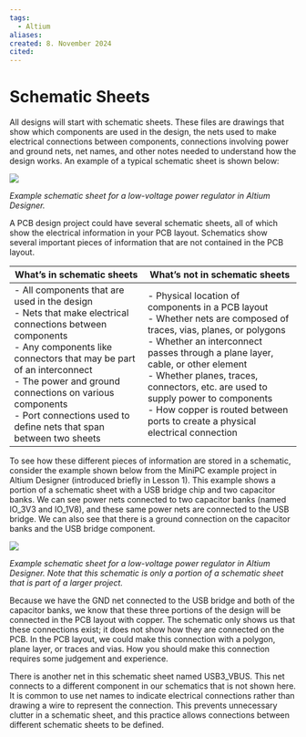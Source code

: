 ```yaml
---
tags:
  - Altium
aliases: 
created: 8. November 2024
cited:
---
```


# Schematic Sheets

All designs will start with schematic sheets. These files are drawings that show which components are used in the design, the nets used to make electrical connections between components, connections involving power and ground nets, net names, and other notes needed to understand how the design works. An example of a typical schematic sheet is shown below:

![](https://cdn.fs.teachablecdn.com/ADNupMnWyR7kCWRvm76Laz/https://www.filepicker.io/api/file/mXml1rxLQeCCiIZH9MqA)

_Example schematic sheet for a low-voltage power regulator in Altium Designer._

A PCB design project could have several schematic sheets, all of which show the electrical information in your PCB layout. Schematics show several important pieces of information that are not contained in the PCB layout.

|What’s in schematic sheets|What’s not in schematic sheets|
|---|---|
|- All components that are used in the design  <br>- Nets that make electrical connections between components  <br>- Any components like connectors that may be part of an interconnect  <br>- The power and ground connections on various components  <br>- Port connections used to define nets that span between two sheets|- Physical location of components in a PCB layout  <br>- Whether nets are composed of traces, vias, planes, or polygons  <br>- Whether an interconnect passes through a plane layer, cable, or other element  <br>- Whether planes, traces, connectors, etc. are used to supply power to components  <br>- How copper is routed between ports to create a physical electrical connection|

To see how these different pieces of information are stored in a schematic, consider the example shown below from the MiniPC example project in Altium Designer (introduced briefly in Lesson 1). This example shows a portion of a schematic sheet with a USB bridge chip and two capacitor banks. We can see power nets connected to two capacitor banks (named IO_3V3 and IO_1V8), and these same power nets are connected to the USB bridge. We can also see that there is a ground connection on the capacitor banks and the USB bridge component.

![](https://cdn.fs.teachablecdn.com/ADNupMnWyR7kCWRvm76Laz/https://www.filepicker.io/api/file/uX8VG33HSbChWbnBu6xA)

_Example schematic sheet for a low-voltage power regulator in Altium Designer. Note that this schematic is only a portion of a schematic sheet that is part of a larger project._

Because we have the GND net connected to the USB bridge and both of the capacitor banks, we know that these three portions of the design will be connected in the PCB layout with copper. The schematic only shows us that these connections exist; it does not show how they are connected on the PCB. In the PCB layout, we could make this connection with a polygon, plane layer, or traces and vias. How you should make this connection requires some judgement and experience.

There is another net in this schematic sheet named USB3_VBUS. This net connects to a different component in our schematics that is not shown here. It is common to use net names to indicate electrical connections rather than drawing a wire to represent the connection. This prevents unnecessary clutter in a schematic sheet, and this practice allows connections between different schematic sheets to be defined.